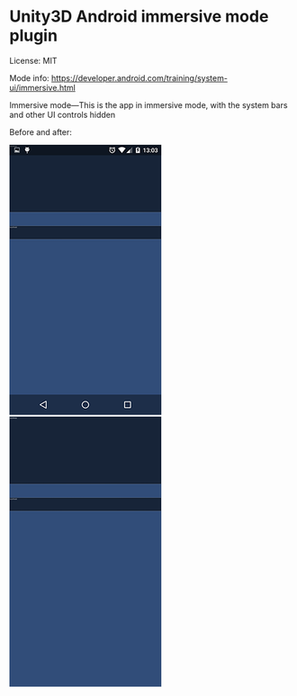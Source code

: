 Unity3D Android immersive mode plugin
=====
License: MIT

Mode info: https://developer.android.com/training/system-ui/immersive.html

Immersive mode—This is the app in immersive mode, with the system bars and other UI controls hidden

Before and after:

![Before](https://github.com/Agasper/unity-android-immersive-mode/blob/master/_before.png?raw=true "Before")
![After](https://github.com/Agasper/unity-android-immersive-mode/blob/master/_after.png?raw=true "After")
